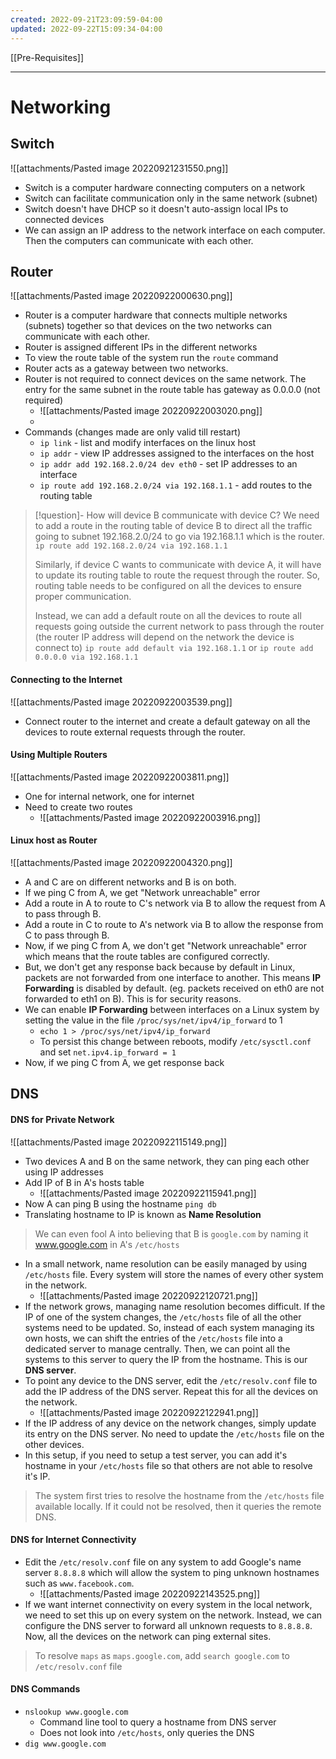 ```yaml
---
created: 2022-09-21T23:09:59-04:00
updated: 2022-09-22T15:09:34-04:00
---
```

[[Pre-Requisites]]

---
# Networking

## Switch
![[attachments/Pasted image 20220921231550.png]]
- Switch is a computer hardware connecting computers on a network
- Switch can facilitate communication only in the same network (subnet)
- Switch doesn't have DHCP so it doesn't auto-assign local IPs to connected devices
- We can assign an IP address to the network interface on each computer. Then the computers can communicate with each other.

## Router
![[attachments/Pasted image 20220922000630.png]]
- Router is a computer hardware that connects multiple networks (subnets) together so that devices on the two networks can communicate with each other. 
- Router is assigned different IPs in the different networks
- To view the route table of the system run the `route` command
- Router acts as a gateway between two networks. 
- Router is not required to connect devices on the same network. The entry for the same subnet in the route table has gateway as 0.0.0.0 (not required)
	- ![[attachments/Pasted image 20220922003020.png]]
	-
- Commands (changes made are only valid till restart)
	- `ip link` - list and modify interfaces on the linux host
	- `ip addr` - view IP addresses assigned to the interfaces on the host
	- `ip addr add 192.168.2.0/24 dev eth0` - set IP addresses to an interface
	- `ip route add 192.168.2.0/24 via 192.168.1.1` - add routes to the routing table

> [!question]- How will device B communicate with device C?
> We need to add a route in the routing table of device B to direct all the traffic going to subnet 192.168.2.0/24 to go via 192.168.1.1 which is the router. 
> `ip route add 192.168.2.0/24 via 192.168.1.1`
> 
> Similarly, if device C wants to communicate with device A, it will have to update its routing table to route the request through the router. So, routing table needs to be configured on all the devices to ensure proper communication.
> 
> Instead, we can add a default route on all the devices to route all requests going outside the current network to pass through the router (the router IP address will depend on the network the device is connect to)
> `ip route add default via 192.168.1.1` or `ip route add 0.0.0.0 via 192.168.1.1`

#### Connecting to the Internet
![[attachments/Pasted image 20220922003539.png]]
- Connect router to the internet and create a default gateway on all the devices to route external requests through the router.

#### Using Multiple Routers
![[attachments/Pasted image 20220922003811.png]]
- One for internal network, one for internet
- Need to create two routes 
	- ![[attachments/Pasted image 20220922003916.png]]

#### Linux host as Router
![[attachments/Pasted image 20220922004320.png]]
- A and C are on different networks and B is on both. 
- If we ping C from A, we get "Network unreachable" error
- Add a route in A to route to C's network via B to allow the request from A to pass through B.
- Add a route in C to route to A's network via B to allow the response from C to pass through B.
- Now, if we ping C from A, we don't get "Network unreachable" error which means that the route tables are configured correctly. 
- But, we don't get any response back because by default in Linux, packets are not forwarded from one interface to another. This means **IP Forwarding** is disabled by default. (eg. packets received on eth0 are not forwarded to eth1 on B). This is for security reasons.
- We can enable **IP Forwarding** between interfaces on a Linux system by setting the value in the file `/proc/sys/net/ipv4/ip_forward` to 1
	- `echo 1 > /proc/sys/net/ipv4/ip_forward`
	- To persist this change between reboots, modify `/etc/sysctl.conf` and set `net.ipv4.ip_forward = 1`
- Now, if we ping C from A, we get response back

## DNS

#### DNS for Private Network
![[attachments/Pasted image 20220922115149.png]]
- Two devices A and B on the same network, they can ping each other using IP addresses
- Add IP of B in A's hosts table
	- ![[attachments/Pasted image 20220922115941.png]]
- Now A can ping B using the hostname `ping db`
- Translating hostname to IP is known as **Name Resolution**

> We can even fool A into believing that B is `google.com` by naming it www.google.com in A's `/etc/hosts`

- In a small network, name resolution can be easily managed by using `/etc/hosts` file. Every system will store the names of every other system in the network. 
	- ![[attachments/Pasted image 20220922120721.png]]
- If the network grows, managing name resolution becomes difficult. If the IP of one of the system changes, the `/etc/hosts` file of all the other systems need to be updated. So, instead of each system managing its own hosts, we can shift the entries of the `/etc/hosts` file into a dedicated server to manage centrally. Then, we can point all the systems to this server to query the IP from the hostname. This is our **DNS server**.
- To point any device to the DNS server, edit the `/etc/resolv.conf` file to add the IP address of the DNS server. Repeat this for all the devices on the network.
	- ![[attachments/Pasted image 20220922122941.png]]
- If the IP address of any device on the network changes, simply update its entry on the DNS server. No need to update the `/etc/hosts` file on the other devices.
- In this setup, if you need to setup a test server, you can add it's hostname in your `/etc/hosts` file so that others are not able to resolve it's IP.

> The system first tries to resolve the hostname from the `/etc/hosts` file available locally. If it could not be resolved, then it queries the remote DNS.

#### DNS for Internet Connectivity
- Edit the `/etc/resolv.conf` file on any system to add Google's name server `8.8.8.8` which will allow the system to ping unknown hostnames such as `www.facebook.com`. 
	- ![[attachments/Pasted image 20220922143525.png]]
- If we want internet connectivity on every system in the local network, we need to set this up on every system on the network. Instead, we can configure the DNS server to forward all unknown requests to `8.8.8.8`. Now, all the devices on the network can ping external sites.

> To resolve `maps` as `maps.google.com`, add `search google.com` to `/etc/resolv.conf` file

#### DNS Commands
- `nslookup www.google.com`
	- Command line tool to query a hostname from DNS server
	- Does not look into `/etc/hosts`, only queries the DNS
- `dig www.google.com`